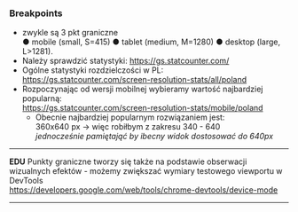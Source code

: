 ### Breakpoints
* zwykle są 3 pkt graniczne <br>
● mobile (small, S=415) ● tablet (medium, M=1280)   ● desktop (large, L>1281). <br>
* Należy sprawdzić statystyki: https://gs.statcounter.com/
* Ogólne statystyki rozdzielczości w PL: <br> 
https://gs.statcounter.com/screen-resolution-stats/all/poland
* Rozpoczynając od wersji mobilnej wybieramy wartość najbardziej popularną: <br>https://gs.statcounter.com/screen-resolution-stats/mobile/poland
    * Obecnie najbardziej popularnym rozwiązaniem jest: <br>
        360x640 px -> więc robiłbym z zakresu 340 - 640 <br>
        _jednocześnie pamiętająć by ibecny widok dostosować do 640px_
***
**EDU** Punkty graniczne tworzy się także na podstawie
obserwacji wizualnych efektów - możemy
zwiększać wymiary testowego viewportu w
DevTools <br>
https://developers.google.com/web/tools/chrome-devtools/device-mode
***